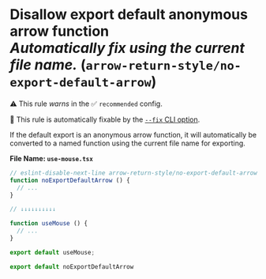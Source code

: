 # Disallow export default anonymous arrow function<br/>_**Automatically fix using the current file name.**_ (`arrow-return-style/no-export-default-arrow`)

⚠️ This rule _warns_ in the ✅ `recommended` config.

🔧 This rule is automatically fixable by the
[`--fix` CLI option](https://eslint.org/docs/latest/user-guide/command-line-interface#--fix).

<!-- end auto-generated rule header -->

If the default export is an anonymous arrow function, it will automatically be
converted to a named function using the current file name for exporting.

**File Name: `use-mouse.tsx`**

```ts
// eslint-disable-next-line arrow-return-style/no-export-default-arrow
function noExportDefaultArrow () {
  // ...
}

// ↓↓↓↓↓↓↓↓↓↓

function useMouse () {
  // ...
}

export default useMouse;

export default noExportDefaultArrow
```

